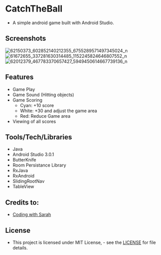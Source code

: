 # CatchTheBall
- A simple android game built with Android Studio.

## Screenshots
![62150373_602852140212355_6755289571497345024_n](https://user-images.githubusercontent.com/28802529/58749860-ca589880-84bd-11e9-97ab-e4d535910973.png)
![61672655_337281630314485_1152245824646807552_n](https://user-images.githubusercontent.com/28802529/58749861-ca589880-84bd-11e9-9aae-346e7160b9c3.png)
![62012379_467783370657427_5949450614667739136_n](https://user-images.githubusercontent.com/28802529/58749862-caf12f00-84bd-11e9-9884-69fdb0509869.png)

## Features
- Game Play
- Game Sound (Hitting objects)
- Game Scoring
	- Cyan: +10 score
	- White: +30 and adjust the game area
	- Red: Reduce Game area
- Viewing of all scores

## Tools/Tech/Libraries
- Java
- Android Studio 3.0.1
- ButterKnife
- Room Persistance Library
- RxJava
- RxAndroid
- SlidingRootNav
- TableView

## Credits to:
- [Coding with Sarah](https://codingwithsara.com)

## License
- This project is licensed under MIT License,  - see the [LICENSE](https://github.com/la-colinares/CatchTheBall/blob/master/LICENSE) for file details.
